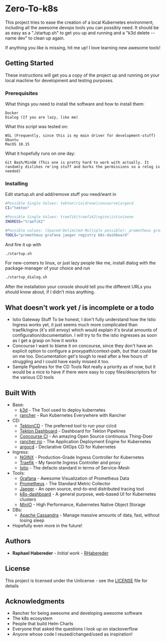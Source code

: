 # Zero-To-k8s

This project tries to ease the creation of a local Kubernetes environment, including all the awesome devops tools you can possibly need. 
It should be as easy as a "./startup.sh" to get you up and running and a "k3d delete --name dev" to clean up again. 

If anything you like is missing, hit me up! I love learning new awesome tools!

## Getting Started

These instructions will get you a copy of the project up and running on your local machine for development and testing purposes. 

### Prerequisites

What things you need to install the software and how to install them:

```none
Docker
Dialog (If you are lazy, like me)
```

What this script was tested on:

```none
WSL (Frequently, since this is my main driver for development-stuff)
Ubuntu
MacOS 10.15
```

What it hopefully runs on one day:

```none
Git Bash/MinGW (This one is pretty hard to work with actually. It randomly dislikes rm'ing stuff and borks the permissions so a relog is needed)
```

### Installing

Edit startup.sh and add/remove stuff you need/want in

```bash
#Possible Single Values: tekton|rio|drone|concourse|argocd
CI="tekton"

#Possible Single Values: traefik|traefik2|nginx|istio|none
INGRESS="traefik2"

#Possible values: (Spaced-Delimited Multiple possible): prometheus grafana jaeger registry k8s-dashboard rio-dashboard istio
TOOLS="prometheus grafana jaeger registry k8s-dashboard"
```

And fire it up with

```bash
./startup.sh
```

For new-comers to linux, or just lazy people like me, install dialog with the package-manager of your choice and run 

```bash
./startup_dialog.sh
```

After the installation your console should tell you the different URLs you should know about, if I didn't miss anything.

## What doesn't work yet / is incomplete or a todo

* Istio Gateway Stuff
    To be honest, I don't fully understand how the Istio Ingress works yet, it just seems much more complicated than traefik/nginx (it's still envoy) which would explain it's brutal amounts of configuration/documentation. 
    I will try to fix the istio ingresses as soon as I get a grasp on how it works
* Concourse
    I want to blame it on concourse, since they don't have an explicit option to configure a proxypath/context-path, but that could be on me too. Documentation get's tough to read after a few hours of struggling and I could have easily missed it too.
* Sample Pipelines for the CD Tools
    Not really a priority as of now, but it would be a nice to have if there were easy to copy files/descriptors for the various CD tools

## Built With

* Base:
  * [k3d](https://github.com/rancher/k3d) - The Tool used to deploy kubernetes
  * [rancher](https://rancher.com/) - Run Kubernetes Everywhere with Rancher
* CD:
  * [TektonCD](https://github.com/tektoncd/pipeline) - The preferred tool to run your ci/cd
  * [Tekton Dashboard](https://github.com/tektoncd/dashboard) - Dashboard for Tekton Pipelines
  * [Concourse CI](https://concourse-ci.org/) - An amazing Open Source continuous Thing-Doer
  * [rancher rio](https://rio.io/) - The Application Deployment Engine for Kubernetes
  * [argocd](https://argoproj.github.io/argo-cd/) - Declarative GitOps CD for Kubernetes
* Ingress:
  * [NGINX](https://www.nginx.com/products/nginx/kubernetes-ingress-controller/) - Production-Grade Ingress Controller for Kubernetes
  * [Traefik](https://traefik.io/) - My favorite Ingress Controller and proxy
  * [Istio](https://istio.io/) - The defacto standard in terms of Service-Mesh
* Tools:
  * [Grafana](https://maven.apache.org/) - Awesome Visualization of Prometheus Data
  * [Prometheus](https://prometheus.io/) - The Standard Metric Collector
  * [Jaeger](https://www.jaegertracing.io/) - An open source, end-to-end distributed tracing tool
  * [k8s-dashboard](https://github.com/kubernetes/dashboard) - A general purpose, web-based UI for Kubernetes clusters
  * [MinIO](https://min.io/) - High Performance, Kubernetes Native Object Storage
* DBs:
  * [Apache Cassandra](https://cassandra.apache.org/) -  Manage massive amounts of data, fast, without losing sleep
* Hopefully even more in the future!

## Authors

* **Raphael Habereder** - *Initial work* - [RHabereder](https://github.com/RHabereder)

## License

This project is licensed under the Unlicense - see the [LICENSE](LICENSE) file for details

## Acknowledgments

* Rancher for being awesome and developing awesome software
* The k8s ecosystem
* People that build Helm Charts
* Everyone that asked the questions I look up on stackoverflow
* Anyone whose code I reused/changed/used as inspiration!
